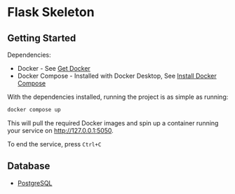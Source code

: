 # Flask Skeleton

## Getting Started
Dependencies:
* Docker - See [Get Docker](https://docs.docker.com/get-docker/)
* Docker Compose - Installed with Docker Desktop, See [Install Docker Compose](https://docs.docker.com/compose/install/)

With the dependencies installed, running the project is as simple as running:
```bash
docker compose up
```

This will pull the required Docker images and spin up a container running your service on http://127.0.0.1:5050.

To end the service, press `Ctrl+C`
## Database
* [PostgreSQL](https://www.postgresql.org/)
